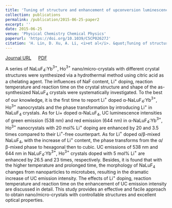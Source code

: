 ```yaml
---
title: 'Tuning of structure and enhancement of upconversion luminescence in NaLuF$_4$: Yb$^{3+}$, Ho$^{3+}$ crystals'
collection: publications
permalink: /publication/2015-06-25-paper2
excerpt: ''
date: 2015-06-25
venue: 'Physical Chemistry Chemical Physics'
paperurl: 'https://doi.org/10.1039/C5CP02627J'
citation: 'H. Lin, D. Xu, A. Li, <i>et al</i>. &quot;Tuning of structure and enhancement of upconversion luminescence in NaLuF$_4$: Yb$^{3+}$, Ho$^{3+}$ crystals&quot;, <i>Physical Chemistry Chemical Physics</i>, 2015, 17, 19515-19526.'
---
```

[Journal URL](https://pubs.rsc.org/en/content/articlelanding/2015/CP/C5CP02627J) &emsp; [PDF](/files/paper2.pdf)

A series of NaLuF$_4$:Yb$^{3+}$, Ho$^{3+}$ nano/micro-crystals with different crystal structures were synthesized via a hydrothermal method using citric acid as a chelating agent. The influences of NaF content, Li$^+$ doping, reaction temperature and reaction time on the crystal structure and shape of the as-synthesized NaLuF$_4$ crystals were systematically investigated. To the best of our knowledge, it is the first time to report Li$^+$ doped α-NaLuF$_4$:Yb$^{3+}$, Ho$^{3+}$ nanocrystals and the phase transformation by introducing Li$^+$ in NaLuF$_4$ crystals. As for Li+ doped α-NaLuF$_4$, UC luminescence intensities of green emission (538 nm) and red emission (644 nm) in α-NaLuF$_4$:Yb$^{3+}$, Ho$^{3+}$ nanocrystals with 20 mol% Li$^+$ doping are enhanced by 20 and 3.5 times compared to their Li$^+$-free counterpart. As for Li$^+$ doped α/β-mixed NaLuF$_4$, with the increase of Li$^+$ content, the phase transforms from the α/β-mixed phase to hexagonal then to cubic. UC emissions of 538 nm and 644 nm in NaLuF$_4$:Yb$^{3+}$, Ho$^{3+}$ crystals doped with 5 mol% Li$^+$ are enhanced by 26.5 and 23 times, respectively. Besides, it is found that with the higher temperature and prolonged time, the morphology of NaLuF$_4$ changes from nanoparticles to microtubes, resulting in the dramatic increase of UC emission intensity. The effects of Li$^+$ doping, reaction temperature and reaction time on the enhancement of UC emission intensity are discussed in detail. This study provides an effective and facile approach to obtain nano/micro-crystals with controllable structures and excellent optical properties.